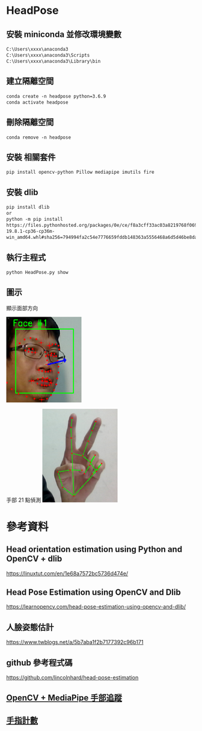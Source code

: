 # HeadPose

## 安裝 miniconda 並修改環境變數
    C:\Users\xxxx\anaconda3  
    C:\Users\xxxx\anaconda3\Scripts  
    C:\Users\xxxx\anaconda3\Library\bin  

## 建立隔離空間
    conda create -n headpose python=3.6.9
    conda activate headpose

## 刪除隔離空間
    conda remove -n headpose

## 安裝 相關套件
    pip install opencv-python Pillow mediapipe imutils fire

## 安裝 dlib
    pip install dlib
    or
    python -m pip install https://files.pythonhosted.org/packages/0e/ce/f8a3cff33ac03a8219768f0694c5d703c8e037e6aba2e865f9bae22ed63c/dlib-19.8.1-cp36-cp36m-win_amd64.whl#sha256=794994fa2c54e7776659fddb148363a5556468a6d5d46be8dad311722d54bfcf

## 執行主程式
    python HeadPose.py show

## 圖示

顯示面部方向

<img src="images/Face1.png" width="200">

手部 21 點偵測
<img src="images/Hand1.png" width="200">

# 參考資料

## Head orientation estimation using Python and OpenCV + dlib
https://linuxtut.com/en/1e68a7572bc5736d474e/

## Head Pose Estimation using OpenCV and Dlib
https://learnopencv.com/head-pose-estimation-using-opencv-and-dlib/

## 人臉姿態估計
https://www.twblogs.net/a/5b7aba1f2b7177392c96b171

## github 參考程式碼
https://github.com/lincolnhard/head-pose-estimation

## <a href="https://www.youtube.com/watch?v=x4eeX7WJIuA">OpenCV + MediaPipe 手部追蹤</a>

## <a href="https://www.bilibili.com/video/BV1XA41157pK/">手指計數</a>
